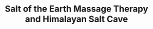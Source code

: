 ---
title: "Salt of the Earth Massage Therapy and Himalayan Salt Cave"
url: /breinigsville/salt-of-the-earth-massage-therapy-and-himalayan-salt-cave/
shop: massage
---
